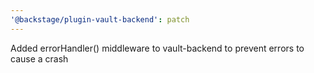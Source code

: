 ```yaml
---
'@backstage/plugin-vault-backend': patch
---
```


Added errorHandler() middleware to vault-backend to prevent errors to cause a crash
